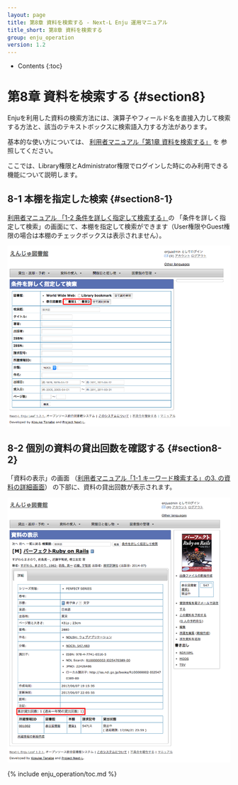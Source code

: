 ```yaml
---
layout: page
title: 第8章 資料を検索する - Next-L Enju 運用マニュアル
title_short: 第8章 資料を検索する
group: enju_operation
version: 1.2
---
```


* Contents
{:toc}

第8章 資料を検索する {#section8}
================================

Enjuを利用した資料の検索方法には、演算子やフィールド名を直接入力して検索する方法と、該当のテキストボックスに検索語入力する方法があります。

基本的な使い方については、 [利用者マニュアル「第1章 資料を検索する」](enju_user_1.html) を
参照してください。

ここでは、Library権限とAdministrator権限でログインした時にのみ利用できる機能について説明します。

8-1 本棚を指定した検索 {#section8-1}
------------------------------------

[利用者マニュアル 「1-2 条件を詳しく指定して検索する」](enju_user_1.html#section1-2)の
「条件を詳しく指定して検索」の画面にて、本棚を指定して検索ができます（User権限やGuest権限の場合は本棚のチェックボックスは表示されません）。

![本棚を指定して検索](../assets/images/1.2/advanced_search_1_librarian.png)

8-2 個別の資料の貸出回数を確認する {#section8-2}
------------------------------------------------

「資料の表示」の画面
（[利用者マニュアル「1-1 キーワード検索する」の3. の資料の詳細画面](enju_user_1.html#section1-1)）
の下部に、資料の貸出回数が表示されます。

![貸出回数の表示](../assets/images/1.2/image_operation_244_2_librarian.png)




{% include enju_operation/toc.md %}
